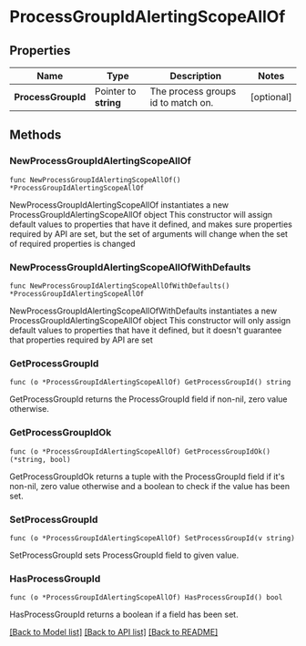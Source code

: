 # ProcessGroupIdAlertingScopeAllOf

## Properties

Name | Type | Description | Notes
------------ | ------------- | ------------- | -------------
**ProcessGroupId** | Pointer to **string** | The process groups id to match on. | [optional] 

## Methods

### NewProcessGroupIdAlertingScopeAllOf

`func NewProcessGroupIdAlertingScopeAllOf() *ProcessGroupIdAlertingScopeAllOf`

NewProcessGroupIdAlertingScopeAllOf instantiates a new ProcessGroupIdAlertingScopeAllOf object
This constructor will assign default values to properties that have it defined,
and makes sure properties required by API are set, but the set of arguments
will change when the set of required properties is changed

### NewProcessGroupIdAlertingScopeAllOfWithDefaults

`func NewProcessGroupIdAlertingScopeAllOfWithDefaults() *ProcessGroupIdAlertingScopeAllOf`

NewProcessGroupIdAlertingScopeAllOfWithDefaults instantiates a new ProcessGroupIdAlertingScopeAllOf object
This constructor will only assign default values to properties that have it defined,
but it doesn't guarantee that properties required by API are set

### GetProcessGroupId

`func (o *ProcessGroupIdAlertingScopeAllOf) GetProcessGroupId() string`

GetProcessGroupId returns the ProcessGroupId field if non-nil, zero value otherwise.

### GetProcessGroupIdOk

`func (o *ProcessGroupIdAlertingScopeAllOf) GetProcessGroupIdOk() (*string, bool)`

GetProcessGroupIdOk returns a tuple with the ProcessGroupId field if it's non-nil, zero value otherwise
and a boolean to check if the value has been set.

### SetProcessGroupId

`func (o *ProcessGroupIdAlertingScopeAllOf) SetProcessGroupId(v string)`

SetProcessGroupId sets ProcessGroupId field to given value.

### HasProcessGroupId

`func (o *ProcessGroupIdAlertingScopeAllOf) HasProcessGroupId() bool`

HasProcessGroupId returns a boolean if a field has been set.


[[Back to Model list]](../README.md#documentation-for-models) [[Back to API list]](../README.md#documentation-for-api-endpoints) [[Back to README]](../README.md)


